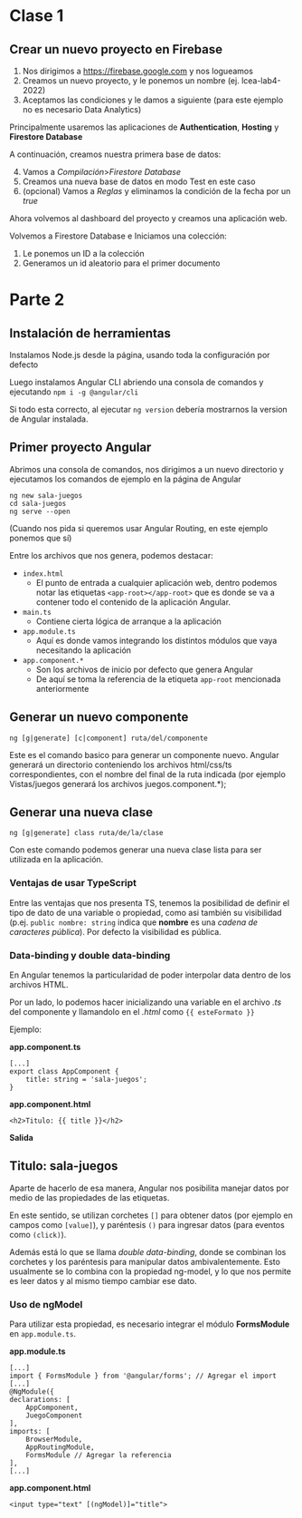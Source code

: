 # Clase 1

## Crear un nuevo proyecto en Firebase

1. Nos dirigimos a https://firebase.google.com y nos logueamos
2. Creamos un nuevo proyecto, y le ponemos un nombre (ej. lcea-lab4-2022)
3. Aceptamos las condiciones y le damos a siguiente (para este ejemplo no es necesario Data Analytics)

Principalmente usaremos las aplicaciones de **Authentication**, **Hosting** y **Firestore Database**

A continuación, creamos nuestra primera base de datos:

4. Vamos a *Compilación*>*Firestore Database*
5. Creamos una nueva base de datos en modo Test en este caso
6. (opcional) Vamos a *Reglas* y eliminamos la condición de la fecha por un *true*

Ahora volvemos al dashboard del proyecto y creamos una aplicación web.

Volvemos a Firestore Database e Iniciamos una colección:

1. Le ponemos un ID a la colección
2. Generamos un id aleatorio para el primer documento

# Parte 2

## Instalación de herramientas

Instalamos Node.js desde la página, usando toda la configuración por defecto

Luego instalamos Angular CLI abriendo una consola de comandos y ejecutando `npm i -g @angular/cli`

Si todo esta correcto, al ejecutar `ng version` debería mostrarnos la version de Angular instalada.

## Primer proyecto Angular

Abrimos una consola de comandos, nos dirigimos a un nuevo directorio y ejecutamos los comandos de ejemplo en la página de Angular

    ng new sala-juegos
    cd sala-juegos
    ng serve --open

(Cuando nos pida si queremos usar Angular Routing, en este ejemplo ponemos que sí)

Entre los archivos que nos genera, podemos destacar:

- `index.html`
    + El punto de entrada a cualquier aplicación web, dentro podemos notar las etiquetas `<app-root></app-root>` que es donde se va a contener todo el contenido de la aplicación Angular.
- `main.ts`
    + Contiene cierta lógica de arranque a la aplicación
- `app.module.ts`
    + Aquí es donde vamos integrando los distintos módulos que vaya necesitando la aplicación
- `app.component.*`
    + Son los archivos de inicio por defecto que genera Angular
    + De aquí se toma la referencia de la etiqueta `app-root` mencionada anteriormente

## Generar un nuevo componente

`ng [g|generate] [c|component] ruta/del/componente`

Este es el comando basico para generar un componente nuevo. Angular generará un directorio conteniendo los archivos html/css/ts correspondientes, con el nombre del final de la ruta indicada (por ejemplo Vistas/juegos generará los archivos juegos.component.*);

## Generar una nueva clase

`ng [g|generate] class ruta/de/la/clase`

Con este comando podemos generar una nueva clase lista para ser utilizada en la aplicación.

### Ventajas de usar TypeScript

Entre las ventajas que nos presenta TS, tenemos la posibilidad de definir el tipo de dato de una variable o propiedad, como asi también su visibilidad (p.ej. `public nombre: string` indica que **nombre** es una *cadena de caracteres* *pública*). Por defecto la visibilidad es pública.

### Data-binding y double data-binding

En Angular tenemos la particularidad de poder interpolar data dentro de los archivos HTML.

Por un lado, lo podemos hacer inicializando una variable en el archivo *.ts* del componente y llamandolo en el *.html* como `{{ esteFormato }}`

Ejemplo:

**app.component.ts**

    [...]
    export class AppComponent {
        title: string = 'sala-juegos';
    }

**app.component.html**

    <h2>Titulo: {{ title }}</h2>

**Salida**

<h2>Titulo: sala-juegos</h2>

Aparte de hacerlo de esa manera, Angular nos posibilita manejar datos por medio de las propiedades de las etiquetas.

En este sentido, se utilizan corchetes `[]` para obtener datos (por ejemplo en campos como `[value]`), y paréntesis `()` para ingresar datos (para eventos como `(click)`).

Además está lo que se llama *double data-binding*, donde se combinan los corchetes y los paréntesis para manipular datos ambivalentemente. Esto usualmente se lo combina con la propiedad ng-model, y lo que nos permite es leer datos y al mismo tiempo cambiar ese dato.

### Uso de ngModel

Para utilizar esta propiedad, es necesario integrar el módulo **FormsModule** en `app.module.ts`.

**app.module.ts**

    [...]
    import { FormsModule } from '@angular/forms'; // Agregar el import
    [...]
    @NgModule({
    declarations: [
        AppComponent,
        JuegoComponent
    ],
    imports: [
        BrowserModule,
        AppRoutingModule,
        FormsModule // Agregar la referencia
    ],
    [...]

**app.component.html**

    <input type="text" [(ngModel)]="title">
